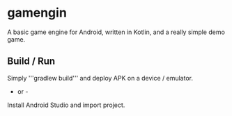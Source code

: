 # gamengin

A basic game engine for Android, written in Kotlin, and a really simple demo game.

## Build / Run

Simply '''gradlew build''' and deploy APK on a device / emulator.

- or -

Install Android Studio and import project.

